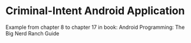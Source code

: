 # Criminal-Intent Android Application

Example from chapter 8 to chapter 17 in book: Android Programming: The Big Nerd Ranch Guide

